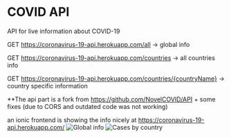 # COVID API
API for live information about COVID-19

GET https://coronavirus-19-api.herokuapp.com/all -> global info

GET https://coronavirus-19-api.herokuapp.com/countries -> all countries info

GET https://coronavirus-19-api.herokuapp.com/countries/{countryName} -> country specific information

**The api part is a fork from https://github.com/NovelCOVID/API + some fixes (due to CORS and outdated code was not working)


an ionic frontend is showing the info nicely at https://coronavirus-19-api.herokuapp.com/ 
![Global info](https://raw.githubusercontent.com/javieraviles/covidAPI/master/screenshots/tab1.png)
![Cases by country](https://raw.githubusercontent.com/javieraviles/covidAPI/master/screenshots/tab2.png)
